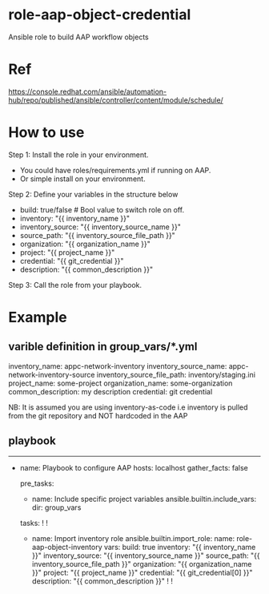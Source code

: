 # role-aap-object-credential
Ansible role to build AAP workflow objects

# Ref
https://console.redhat.com/ansible/automation-hub/repo/published/ansible/controller/content/module/schedule/

# How to use

Step 1: Install the role in your environment.
  - You could have roles/requirements.yml if running on AAP.
  - Or simple install on your environment.

Step 2: Define your variables in the structure below

  - build: true/false # Bool value to switch role on off.
  - inventory: "{{ inventory_name }}"
  - inventory_source: "{{ inventory_source_name }}"
  - source_path: "{{ inventory_source_file_path }}"
  - organization: "{{ organization_name }}"
  - project: "{{ project_name }}"
  - credential: "{{ git_credential }}"
  - description: "{{ common_description }}"

Step 3: Call the role from your playbook.

# Example

## varible definition in group_vars/*.yml

inventory_name: appc-network-inventory
inventory_source_name: appc-network-inventory-source
inventory_source_file_path: inventory/staging.ini
project_name: some-project
organization_name: some-organization
common_description: my description
credential: git credential

NB: It is assumed you are using inventory-as-code i.e inventory is pulled from the git repository and NOT hardcoded in the AAP
  
## playbook

---
- name: Playbook to configure AAP
  hosts: localhost
  gather_facts: false
 
  pre_tasks:
    - name: Include specific project variables
      ansible.builtin.include_vars:
        dir: group_vars

  tasks:
    !
    !
    - name: Import inventory role
      ansible.builtin.import_role:
        name: role-aap-object-inventory
      vars:
        build: true
        inventory: "{{ inventory_name }}"
        inventory_source: "{{ inventory_source_name }}"
        source_path: "{{ inventory_source_file_path }}"
        organization: "{{ organization_name }}"
        project: "{{ project_name }}"
        credential: "{{ git_credential[0] }}"
        description: "{{ common_description }}"
    !
    !